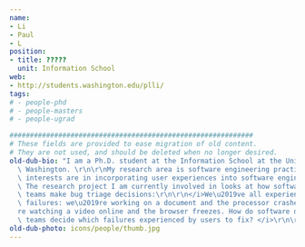 ```yaml
---
name:
- Li
- Paul
- L
position:
- title: ?????
  unit: Information School
web:
- http://students.washington.edu/plli/
tags:
# - people-phd
# - people-masters
# - people-ugrad

############################################################
# These fields are provided to ease migration of old content.
# They are not used, and should be deleted when no longer desired.
old-dub-bio: "I am a Ph.D. student at the Information School at the University of\
  \ Washington. \r\n\r\nMy research area is software engineering practices. My research\
  \ interests are in incorporating user experiences into software engineering practices.\
  \ The research project I am currently involved in looks at how software development\
  \ teams make bug triage decisions:\r\n\r\n</i>We\u2019ve all experienced software\
  \ failures: we\u2019re working on a document and the processor crashes, we\u2019\
  re watching a video online and the browser freezes. How do software development\
  \ teams decide which failures experienced by users to fix? </i>\r\n\r\n"
old-dub-photo: icons/people/thumb.jpg
---
```


